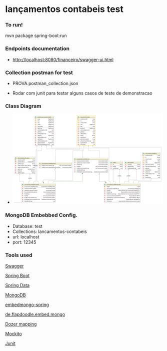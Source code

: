 # lançamentos contabeis test


### To run!
mvn package spring-boot:run

### Endpoints documentation

* [http://localhost:8080/financeiro/swagger-ui.html](http://localhost:8080/financeiro/swagger-ui.html)

### Collection postman for test

* PROVA.postman_collection.json

* Rodar com junit para testar alguns casos de teste de demonstracao


### Class Diagram

* <img src="class_diagram.png" alt="Financeiro Class Diagram" style="width: 1024px;" />

### MongoDB Embebbed Config.
* Database: test
* Collections: lancamentos-contabeis
* url: localhost
* port: 12345



### Tools used

[Swagger](https://swagger.io)

[Spring Boot](http://projects.spring.io/spring-boot/)

[Spring Data](http://projects.spring.io/spring-data/)

[MongoDB](https://www.mongodb.com/)

[embedmongo-spring](https://github.com/jirutka/embedmongo-spring)

[de.flapdoodle.embed.mongo](https://github.com/flapdoodle-oss/de.flapdoodle.embed.mongo)

[Dozer mapping](http://dozer.sourceforge.net)

[Mockito](http://site.mockito.org)

[Junit](https://junit.org)


	

